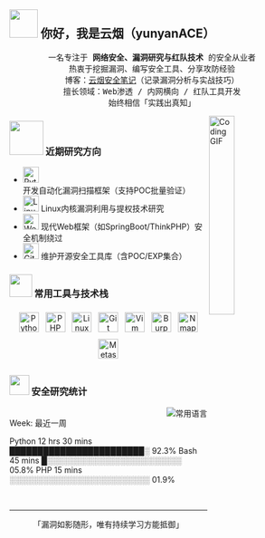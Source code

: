 ## <img src="https://raw.githubusercontent.com/alexnaiman/alexnaiman/master/resources/welcomeglitch.gif" width="50px" /> 你好，我是云烟（yunyanACE）

<p align="center">
  <samp>
    一名专注于 <strong>网络安全、漏洞研究与红队技术</strong> 的安全从业者  
  <br/> 热衷于挖掘漏洞、编写安全工具、分享攻防经验  
    <br/> 博客：<a href="https://www.yunyanck.cn" target="_blank">云烟安全笔记</a>（记录漏洞分析与实战技巧）  
    <br/> 擅长领域：Web渗透 / 内网横向 / 红队工具开发  
    <br/> 始终相信「实践出真知」
  </samp>
</p>

<img src="https://media.tenor.com/images/df8c44a1d20ab367fdcb21880985fd33/tenor.gif" align="right" width="30%" alt="Coding GIF"/>

### <img src="https://raw.githubusercontent.com/alexnaiman/alexnaiman/master/resources/PusheenCompute.gif" width="60px" /> 近期研究方向

- <img src="https://cdn.simpleicons.org/python/3776AB" height="28px" alt="Python"/> 开发自动化漏洞扫描框架（支持POC批量验证）
- <img src="https://cdn.simpleicons.org/linux/FCC624" height="28px" alt="Linux"/> Linux内核漏洞利用与提权技术研究
- <img src="https://cdn.simpleicons.org/google/4285F4" height="28px" alt="Web安全"/> 现代Web框架（如SpringBoot/ThinkPHP）安全机制绕过
- <img src="https://cdn.simpleicons.org/github/181717" height="28px" alt="GitHub"/> 维护开源安全工具库（含POC/EXP集合）





### <img src="https://raw.githubusercontent.com/alexnaiman/alexnaiman/master/resources/pickaxe.png" width="40px" /> 常用工具与技术栈

<p align="center">
<img src="https://raw.githubusercontent.com/alexnaiman/alexnaiman/master/resources/dev/python.svg" height="35px" style="margin: 6px 4px" alt="Python"/>
<img src="https://cdn.simpleicons.org/php" height="35px" style="margin: 6px 4px" alt="PHP"/>
<img src="https://cdn.simpleicons.org/linux" height="35px" style="margin: 6px 4px" alt="Linux"/>
<img src="https://cdn.simpleicons.org/git" height="35px" style="margin: 6px 4px" alt="Git"/>
<img src="https://cdn.simpleicons.org/vim" height="35px" style="margin: 6px 4px" alt="Vim"/>
<img src="https://cdn.simpleicons.org/burpsuite" height="35px" style="margin: 6px 4px" alt="Burp Suite"/>
<img src="https://cdn.simpleicons.org/nmap" height="35px" style="margin: 6px 4px" alt="Nmap"/>
<img src="https://cdn.simpleicons.org/metasploit" height="35px" style="margin: 6px 4px" alt="Metasploit"/>
</p>

### <img src="https://raw.githubusercontent.com/alexnaiman/alexnaiman/master/resources/stats.png" width="35px" /> 安全研究统计



<!-- 语言使用统计 -->
<p align="right">
  <img align="right" src="https://github-readme-stats.vercel.app/api/top-langs/?username=yunyanACE&theme=tokyonight&layout=compact&count_private=true&hide=html,css" alt="常用语言"/>
</p>

<br/>


<!-- 近期安全研究时间分布（WakaTime） -->
<!--START_SECTION:waka-->Week: 最近一周

Python       12 hrs 30 mins  ████████████████████████░   92.3%
Bash         45 mins         █░░░░░░░░░░░░░░░░░░░░░░░░   05.8%
PHP          15 mins         ░░░░░░░░░░░░░░░░░░░░░░░░░   01.9%<!--END_SECTION:waka-->


<br/>

---

<p align="center">
  <samp>「漏洞如影随形，唯有持续学习方能抵御」</samp>  
</p>
